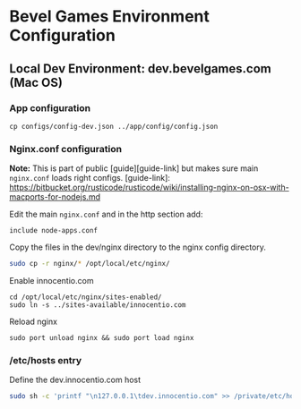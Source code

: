 # Bevel Games Environment Configuration

## Local Dev Environment: dev.bevelgames.com (Mac OS) 

### App configuration

```
cp configs/config-dev.json ../app/config/config.json
```

### Nginx.conf configuration

**Note:** This is part of public [guide][guide-link] but makes sure main `nginx.conf` loads right configs.
[guide-link]: https://bitbucket.org/rusticode/rusticode/wiki/installing-nginx-on-osx-with-macports-for-nodejs.md


Edit the main `nginx.conf` and in the http section add:
```
include node-apps.conf
```

Copy the files in the dev/nginx directory to the nginx config directory.

```bash
sudo cp -r nginx/* /opt/local/etc/nginx/
```

Enable innocentio.com
```
cd /opt/local/etc/nginx/sites-enabled/
sudo ln -s ../sites-available/innocentio.com
```

Reload nginx
```
sudo port unload nginx && sudo port load nginx
```
### /etc/hosts entry

Define the dev.innocentio.com host
```bash
sudo sh -c 'printf "\n127.0.0.1\tdev.innocentio.com" >> /private/etc/hosts'
```